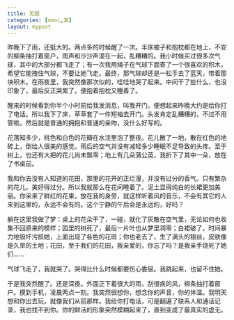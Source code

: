```yaml
---
title: 无题
categories: [omoi,某]
layout: mypost
---
```


昨晚下了雨，还挺大的。两点多的时候醒了一次。半床被子和抱枕都在地上，不安的柳条抽打着窗户，雨声和沙沙声混在一起，乱糟糟的。我小时候买过很多次气球，其中的大部分都飞走了；有一次我用绳子在气球下面寄了一个很喜欢的积木，希望它能拽住气球，不要让她飞走。最终，那气球却还是一松手去了蓝天，带着那块积木。在雨夜里，我突然像那次似的，哇哇地哭了起来。中间干了些什么，也没印象了，最后反正哭累了，便抱着抱枕又睡着了。

醒来的时候看到你半个小时前给我发消息，叫我开门。便想起来昨晚大约是给你打了电话。所以我下了床，草草套了一件短袖去开门。头发肯定乱糟糟的，不过不用管啦。然后就是普通的拥抱和普通的亲吻，没什么好写的。

花落知多少，桃色和白色的花瓣在水洼里泡了整夜。花儿散了一地，散在红色的地砖上，倒给人很美的感觉。雨后的空气并没有减轻多少睡眠不足导致的头疼。至于树上，也还有大把的花儿尚未飘零；地上有几朵蒲公英，我折下了其中一朵，放在了书桌前。

我和你去没有人知道的花田，那里的花开的正烂漫，并没有过分的香气。只有繁杂的花儿，美好得过分。所以我就那么在花间睡着了。泥土显得纯白的长裙更加美丽。你采来了鲜红的花束，放在我的身旁，就这样听着风的音乐，不会有其它的人来到这里的，永远不会有的。这个宁静的午后会是永远的，好吗？

躺在这里我做了梦：桌上的花朵干了，一碰，就化了灰散在空气里，无论如何也收集不回原来的模样；园里的树死了，最后一片叶也从梦里凋零；白裙破了，时间暴力地毁坏污损她，上面出现了各色的花斑；你也老去了，生了满头的银丝，皮肤像是久旱的土地；花田，至于我们的花田，我亲爱的，你忘了吗？是我亲手烧死了她们……

气球飞走了，我就哭了。哭得比什么时候都要伤心委屈。我跳起来，也留不住她。

于是我突然醒了。还是深夜。外面正下着很大的雨，刮很疾的风，柳条抽打着窗户。摸到手机，凌晨两点一刻。我突然很想你，想念你的声音，你的体温。我明天想和你出去玩，就像我们从前那样。我给你打电话，可是翻遍了联系人和通话记录，我也找不到你。你的鲜活的形象突然模糊起来了，直到变成了最真实的虚无。